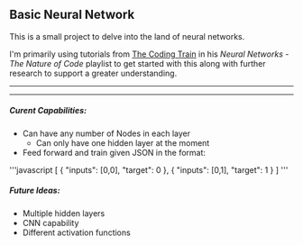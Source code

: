 ## Basic Neural Network

This is a small project to delve into the land of neural networks.

I'm primarily using tutorials from [The Coding Train](https://www.youtube.com/channel/UCvjgXvBlbQiydffZU7m1_aw) in his 
*Neural Networks - The Nature of Code* playlist to get started with this along with further research to support a greater
understanding.

---
---
##### Curent Capabilities:
* Can have any number of Nodes in each layer
    * Can only have one hidden layer at the moment
* Feed forward and train given JSON in the format:

'''javascript
[
    {
        "inputs": [0,0],
        "target": 0
    },
    {
        "inputs": [0,1],
        "target": 1
    }
]
'''

##### Future Ideas:
* Multiple hidden layers
* CNN capability
* Different activation functions